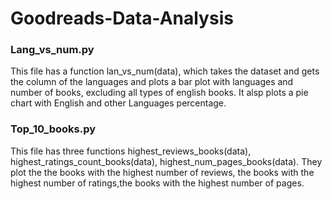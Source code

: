 # Goodreads-Data-Analysis


### Lang_vs_num.py
This file has a function lan_vs_num(data), which takes the dataset and gets the column of the languages and plots a bar plot with languages and number of books, excluding all types of english books.
It alsp plots a pie chart with English and other Languages percentage.  

### Top_10_books.py
This file has three functions highest_reviews_books(data), highest_ratings_count_books(data), highest_num_pages_books(data). They plot the the books with the highest number of reviews, the books with the highest number of ratings,the books with the highest number of pages.


